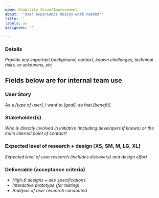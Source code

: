 ```yaml
---
name: Usability Issue/Improvement
about: '"User experience design work needed"'
title: ''
labels: ux
assignees: ''

---
```


### Details
_Provide any important background, context, known challenges, technical risks, or unknowns, etc_

## Fields below are for internal team use

### User Story
As a _[type of user]_, I want to _[goal]_, so that _[benefit]_.

### Stakeholder(s)
_Who is directly involved in initiative (including developers if known) or the main internal point of contact?_

### Expected level of research + design [XS, SM, M, LG, XL]
_Expected level of user research (includes discovery) and design effort_

### Deliverable (acceptance criteria)
- _High-fi designs + dev specifications_
- _Interactive prototype (for testing)_
- _Analysis of user research conducted_

